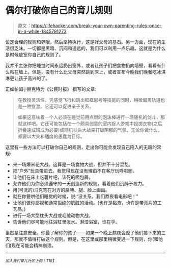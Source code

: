# 偶尔打破你自己的育儿规则

> 原文：<https://lifehacker.com/break-your-own-parenting-rules-once-in-a-while-1845791273>

设定合理的规则和界限，然后坚持执行，这是好父母的基石。另一方面，现在的生活很乏味。一切都是黑暗、沉闷和遥远的，我们可以利用一点乐趣。这就是为什么是时候放宽你自己的规则了。



我并不主张你把睡觉时间永远扔出窗外，或者让孩子们把食物扔向墙壁，看看有什么粘在墙上。但是，没有什么比父母突然跳到床上，或者宣布今晚我们晚餐吃冰淇淋更让孩子高兴的了。

正如帕姆·j·赫克特为《公民时报》 撰写的文章:

> 在教授灵活性、凭感觉飞行和跳出框框思考等技能的同时，稍微偏离轨道也是一种宣泄。它还可以促进亲子关系。
> 
> 如果这意味着一个人必须在睡觉前用点燃的泡沫棒进行一场随机的剑斗，那就这样吧。它还可能包括在一个颇具创意的室内捉人游戏中投掷衣物(之后折叠速成班成为必要)或随机枕头大战来打破阴郁的气氛。无论你做什么，都要以大笑和适度的愚蠢为目标。

这里有一些方法可以打破你自己的规则，走出你可能会发现自己陷入的无趣的常规:

*   来一场爆米花大战。这算是一场食物大战，但并不十分混乱。
*   把“户外”玩具带进去。我觉得现在没有理由不在客厅玩呼啦圈。
*   让他们在床上吃薯片吧，该死的面包屑。
*   允许他们为你必须遵守的一天创造新的规则，看着他们沉醉于权力。
*   用(可洗的)马克笔在对方的胳膊、腿、脸上画画。
*   就在你要哄他们睡觉的时候，说:“没关系，我们熬夜看电影吧！”
*   让他们做你鄙视和通常拒绝的肮脏的活动。(也许是黏液，也许是带亮片的工艺品。)
*   进行一场大型枕头大战或毛绒动物大战。
*   告诉他们尽可能地往浴缸里泼水。淋湿浴室，谁在乎。

当然是注意安全。你最了解你的孩子——如果一个晚上熬夜会毁了他们接下来的三天，那就不值得打破这个规则。但是，在这里或那里稍微变通一下规则，你(和他们)现在可能会精神崩溃。

* * *

<small>*加入我们育儿社区上的*</small>[<small></small>](https://www.facebook.com/groups/2018785615043946/)*<small>*！*T15】</small>*